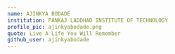 ```yaml
---
name: AJINKYA BODADE
institution: PANKAJ LADDHAD INSTITUTE OF TECHNOLOGY 
profile_pic: ajinkyabodade.png
quote: Live A Life You Will Remember
github_user: ajinkyabodade
---
```

